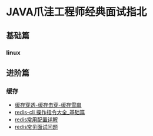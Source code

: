 # JAVA爪洼工程师经典面试指北 
## 基础篇
### linux

## 进阶篇
### 缓存

- [缓存穿透-缓存击穿-缓存雪崩](https://github.com/zengzhiwei12138/interview/blob/master/doc/cache/缓存穿透-缓存击穿-缓存雪崩.md)
- [redis-cli 操作指令大全_基础篇](https://github.com/zengzhiwei12138/interview/blob/master/doc/cache/redis-cli%20命令行操作指令大全_基础篇.md)
- [redis常用配置详解](https://github.com/zengzhiwei12138/interview/blob/master/doc/cache/redis常用配置详解.md)
- [redis常见面试问题](https://github.com/zengzhiwei12138/interview/blob/master/doc/cache/redis面试常见问题.md)


